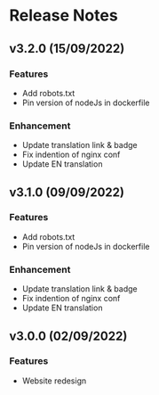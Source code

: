 # Release Notes

## v3.2.0 (15/09/2022)

### Features

- Add robots.txt
- Pin version of nodeJs in dockerfile

### Enhancement

- Update translation link & badge
- Fix indention of nginx conf
- Update EN translation

## v3.1.0 (09/09/2022)

### Features

- Add robots.txt
- Pin version of nodeJs in dockerfile

### Enhancement

- Update translation link & badge
- Fix indention of nginx conf
- Update EN translation

## v3.0.0 (02/09/2022)

### Features

- Website redesign
